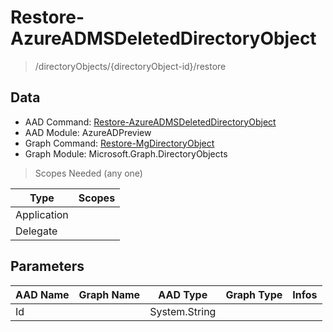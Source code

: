 # Restore-AzureADMSDeletedDirectoryObject

> /directoryObjects/{directoryObject-id}/restore

## Data

+ AAD Command: [Restore-AzureADMSDeletedDirectoryObject](https://docs.microsoft.com/en-us/powershell/module/AzureADPreview/Restore-AzureADMSDeletedDirectoryObject)
+ AAD Module: AzureADPreview
+ Graph Command: [Restore-MgDirectoryObject](https://docs.microsoft.com/en-us/powershell/module/Microsoft.Graph.DirectoryObjects/Restore-MgDirectoryObject)
+ Graph Module: Microsoft.Graph.DirectoryObjects

> Scopes Needed (any one)

|Type|Scopes|
|---|---|
|Application||
|Delegate||

## Parameters

|AAD Name|Graph Name|AAD Type|Graph Type|Infos|
|---|---|---|---|---|
|Id||System.String|||


